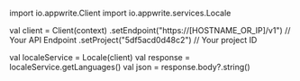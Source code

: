 import io.appwrite.Client
import io.appwrite.services.Locale

val client = Client(context)
  .setEndpoint("https://[HOSTNAME_OR_IP]/v1") // Your API Endpoint
  .setProject("5df5acd0d48c2") // Your project ID

val localeService = Locale(client)
val response = localeService.getLanguages()
val json = response.body?.string()